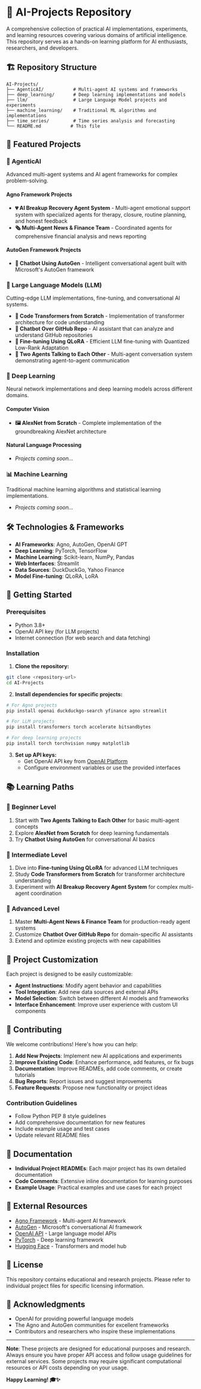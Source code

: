 # 🤖 AI-Projects Repository

A comprehensive collection of practical AI implementations, experiments, and learning resources covering various domains of artificial intelligence. This repository serves as a hands-on learning platform for AI enthusiasts, researchers, and developers.

## 🏗️ Repository Structure

```
AI-Projects/
├── AgenticAI/           # Multi-agent AI systems and frameworks
├── deep_learning/       # Deep learning implementations and models
├── llm/                 # Large Language Model projects and experiments
├── machine_learning/    # Traditional ML algorithms and implementations
├── time_series/         # Time series analysis and forecasting
└── README.md           # This file
```

## 🚀 Featured Projects

### 🤝 AgenticAI
Advanced multi-agent systems and AI agent frameworks for complex problem-solving.

#### **Agno Framework Projects**
- **💔 AI Breakup Recovery Agent System** - Multi-agent emotional support system with specialized agents for therapy, closure, routine planning, and honest feedback
- **🗞️ Multi-Agent News & Finance Team** - Coordinated agents for comprehensive financial analysis and news reporting

#### **AutoGen Framework Projects**
- **💬 Chatbot Using AutoGen** - Intelligent conversational agent built with Microsoft's AutoGen framework

### 🧠 Large Language Models (LLM)
Cutting-edge LLM implementations, fine-tuning, and conversational AI systems.

- **🔧 Code Transformers from Scratch** - Implementation of transformer architecture for code understanding
- **💬 Chatbot Over GitHub Repo** - AI assistant that can analyze and understand GitHub repositories
- **🎯 Fine-tuning Using QLoRA** - Efficient LLM fine-tuning with Quantized Low-Rank Adaptation
- **🤖 Two Agents Talking to Each Other** - Multi-agent conversation system demonstrating agent-to-agent communication

### 🧮 Deep Learning
Neural network implementations and deep learning models across different domains.

#### **Computer Vision**
- **🖼️ AlexNet from Scratch** - Complete implementation of the groundbreaking AlexNet architecture

#### **Natural Language Processing**
- *Projects coming soon...*

### 📊 Machine Learning
Traditional machine learning algorithms and statistical learning implementations.

- *Projects coming soon...*

## 🛠️ Technologies & Frameworks

- **AI Frameworks**: Agno, AutoGen, OpenAI GPT
- **Deep Learning**: PyTorch, TensorFlow
- **Machine Learning**: Scikit-learn, NumPy, Pandas
- **Web Interfaces**: Streamlit
- **Data Sources**: DuckDuckGo, Yahoo Finance
- **Model Fine-tuning**: QLoRA, LoRA

## 🚀 Getting Started

### Prerequisites
- Python 3.8+
- OpenAI API key (for LLM projects)
- Internet connection (for web search and data fetching)

### Installation

1. **Clone the repository:**
```bash
git clone <repository-url>
cd AI-Projects
```

2. **Install dependencies for specific projects:**
```bash
# For Agno projects
pip install openai duckduckgo-search yfinance agno streamlit

# For LLM projects
pip install transformers torch accelerate bitsandbytes

# For deep learning projects
pip install torch torchvision numpy matplotlib
```

3. **Set up API keys:**
   - Get OpenAI API key from [OpenAI Platform](https://platform.openai.com/api-keys)
   - Configure environment variables or use the provided interfaces

## 📚 Learning Paths

### 🎯 Beginner Level
1. Start with **Two Agents Talking to Each Other** for basic multi-agent concepts
2. Explore **AlexNet from Scratch** for deep learning fundamentals
3. Try **Chatbot Using AutoGen** for conversational AI basics

### 🔬 Intermediate Level
1. Dive into **Fine-tuning Using QLoRA** for advanced LLM techniques
2. Study **Code Transformers from Scratch** for transformer architecture understanding
3. Experiment with **AI Breakup Recovery Agent System** for complex multi-agent coordination

### 🚀 Advanced Level
1. Master **Multi-Agent News & Finance Team** for production-ready agent systems
2. Customize **Chatbot Over GitHub Repo** for domain-specific AI assistants
3. Extend and optimize existing projects with new capabilities

## 🔧 Project Customization

Each project is designed to be easily customizable:

- **Agent Instructions**: Modify agent behavior and capabilities
- **Tool Integration**: Add new data sources and external APIs
- **Model Selection**: Switch between different AI models and frameworks
- **Interface Enhancement**: Improve user experience with custom UI components

## 🤝 Contributing

We welcome contributions! Here's how you can help:

1. **Add New Projects**: Implement new AI applications and experiments
2. **Improve Existing Code**: Enhance performance, add features, or fix bugs
3. **Documentation**: Improve READMEs, add code comments, or create tutorials
4. **Bug Reports**: Report issues and suggest improvements
5. **Feature Requests**: Propose new functionality or project ideas

### Contribution Guidelines
- Follow Python PEP 8 style guidelines
- Add comprehensive documentation for new features
- Include example usage and test cases
- Update relevant README files

## 📖 Documentation

- **Individual Project READMEs**: Each major project has its own detailed documentation
- **Code Comments**: Extensive inline documentation for learning purposes
- **Example Usage**: Practical examples and use cases for each project

## 🔗 External Resources

- [Agno Framework](https://github.com/agno-ai/agno) - Multi-agent AI framework
- [AutoGen](https://github.com/microsoft/autogen) - Microsoft's conversational AI framework
- [OpenAI API](https://platform.openai.com/docs) - Large language model APIs
- [PyTorch](https://pytorch.org/) - Deep learning framework
- [Hugging Face](https://huggingface.co/) - Transformers and model hub

## 📄 License

This repository contains educational and research projects. Please refer to individual project files for specific licensing information.

## 🙏 Acknowledgments

- OpenAI for providing powerful language models
- The Agno and AutoGen communities for excellent frameworks
- Contributors and researchers who inspire these implementations

---

**Note**: These projects are designed for educational purposes and research. Always ensure you have proper API access and follow usage guidelines for external services. Some projects may require significant computational resources or API costs depending on your usage.

**Happy Learning! 🎓✨**
